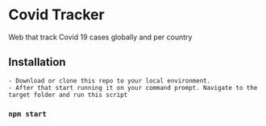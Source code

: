 # Covid Tracker

Web that track Covid 19 cases globally and per country

## Installation

    - Download or clone this repo to your local environment.
    - After that start running it on your command prompt. Navigate to the target folder and run this script

### `npm start`

